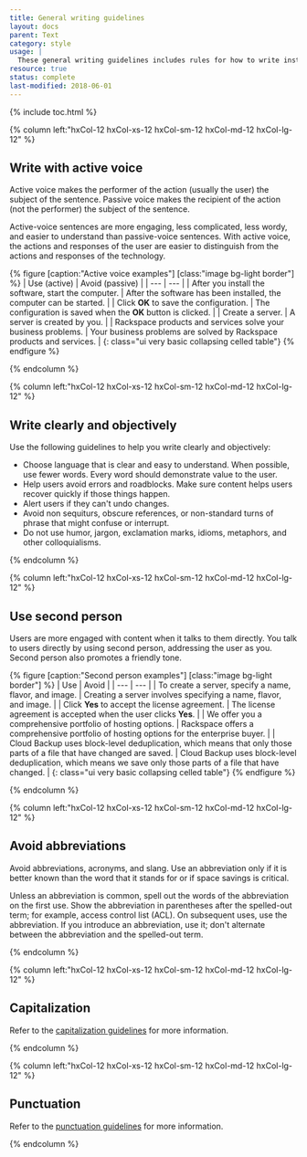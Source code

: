 ```yaml
---
title: General writing guidelines
layout: docs
parent: Text
category: style
usage: |
  These general writing guidelines includes rules for how to write instructions and descriptions that appear in a Control Panel. Consult these guidelines to write text that is clear, helpful, and grammatically correct.
resource: true
status: complete
last-modified: 2018-06-01
---
```


{% include toc.html %}

<section class="static-section"  markdown="1">

<div class="hxRow" markdown="1">

{% column left:"hxCol-12 hxCol-xs-12 hxCol-sm-12 hxCol-md-12 hxCol-lg-12" %}

## Write with active voice

Active voice makes the performer of the action (usually the user) the subject of the sentence. Passive voice makes the recipient of the action (not the performer) the subject of the sentence.

Active-voice sentences are more engaging, less complicated, less wordy, and easier to understand than passive-voice sentences. With active voice, the actions and responses of the user are easier to distinguish from the actions and responses of the technology.

{% figure [caption:"Active voice examples"] [class:"image bg-light border"] %}
| Use (active) | Avoid (passive) |
| --- | --- |
| After you install the software, start the computer. | After the software has been installed, the computer can be started. |
| Click **OK** to save the configuration. | The configuration is saved when the **OK** button is clicked. |
| Create a server. | A server is created by you. |
| Rackspace products and services solve your business problems. | Your business problems are solved by Rackspace products and services. |
{: class="ui very basic collapsing celled table"}
{% endfigure %}

{% endcolumn %}

</div>

</section>

<section class="static-section"  markdown="1">

<div class="hxRow" markdown="1">

{% column left:"hxCol-12 hxCol-xs-12 hxCol-sm-12 hxCol-md-12 hxCol-lg-12" %}

## Write clearly and objectively

Use the following guidelines to help you write clearly and objectively:

- Choose language that is clear and easy to understand. When possible, use fewer words. Every word should demonstrate value to the user.
- Help users avoid errors and roadblocks. Make sure content helps users recover quickly if those things happen.
- Alert users if they can't undo changes.
- Avoid non sequiturs, obscure references, or non-standard turns of phrase that might confuse or interrupt.
- Do not use humor, jargon, exclamation marks, idioms, metaphors, and other colloquialisms.

{% endcolumn %}

</div>

</section>

<section class="static-section"  markdown="1">

<div class="hxRow" markdown="1">

{% column left:"hxCol-12 hxCol-xs-12 hxCol-sm-12 hxCol-md-12 hxCol-lg-12" %}

## Use second person

Users are more engaged with content when it talks to them directly. You talk to users directly by using second person, addressing the user as you. Second person also promotes a friendly tone.

{% figure [caption:"Second person examples"] [class:"image bg-light border"] %}
| Use | Avoid  |
| --- | --- |
| To create a server, specify a name, flavor, and image. | Creating a server involves specifying a name, flavor, and image. |
| Click **Yes** to accept the license agreement. | The license agreement is accepted when the user clicks **Yes**. |
| We offer you a comprehensive portfolio of hosting options. | Rackspace offers a comprehensive portfolio of hosting options for the enterprise buyer. |
| Cloud Backup uses block-level deduplication, which means that only those parts of a file that have changed are saved. | Cloud Backup uses block-level deduplication, which means we save only those parts of a file that have changed. |
{: class="ui very basic collapsing celled table"}
{% endfigure %}

{% endcolumn %}

</div>

</section>

<section class="static-section"  markdown="1">

<div class="hxRow" markdown="1">

{% column left:"hxCol-12 hxCol-xs-12 hxCol-sm-12 hxCol-md-12 hxCol-lg-12" %}

## Avoid abbreviations

Avoid abbreviations, acronyms, and slang. Use an abbreviation only if it is better known than the word that it stands for or if space savings is critical.

Unless an abbreviation is common, spell out the words of the abbreviation on the first use. Show the abbreviation in parentheses after the spelled-out term; for example, access control list (ACL). On subsequent uses, use the abbreviation. If you introduce an abbreviation, use it; don't alternate between the abbreviation and the spelled-out term.

{% endcolumn %}

</div>

</section>

<section class="static-section"  markdown="1">

<div class="hxRow" markdown="1">

{% column left:"hxCol-12 hxCol-xs-12 hxCol-sm-12 hxCol-md-12 hxCol-lg-12" %}

## Capitalization

Refer to the [capitalization guidelines]({{site.baseurl}}/style/capitalization.html) for more information.

{% endcolumn %}

</div>

</section>

<section class="static-section"  markdown="1">

<div class="hxRow" markdown="1">

{% column left:"hxCol-12 hxCol-xs-12 hxCol-sm-12 hxCol-md-12 hxCol-lg-12" %}

## Punctuation

Refer to the [punctuation guidelines]({{site.baseurl}}/style/punctuation.html) for more information.

{% endcolumn %}

</div>

</section>

